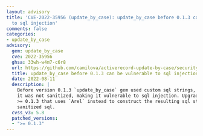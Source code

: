```yaml
---
layout: advisory
title: 'CVE-2022-35956 (update_by_case): update_by_case before 0.1.3 can be vulnerable
  to sql injection'
comments: false
categories:
- update_by_case
advisory:
  gem: update_by_case
  cve: 2022-35956
  ghsa: 33wh-w4m7-c6r8
  url: https://github.com/camilova/activerecord-update-by-case/security/advisories/GHSA-33wh-w4m7-c6r8
  title: update_by_case before 0.1.3 can be vulnerable to sql injection
  date: 2022-08-11
  description: |
    Before version 0.1.3 `update_by_case` gem used custom sql strings, and
    it was not sanitized, making it vulnerable to sql injection. Upgrade to version
    >= 0.1.3 that uses `Arel` instead to construct the resulting sql statement, with
    sanitized sql.
  cvss_v3: 5.8
  patched_versions:
  - ">= 0.1.3"
---
```


